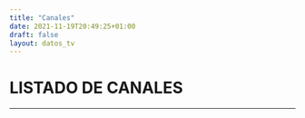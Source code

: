 ```yaml
---
title: "Canales"
date: 2021-11-19T20:49:25+01:00
draft: false
layout: datos_tv
---
```


# LISTADO DE CANALES
***



